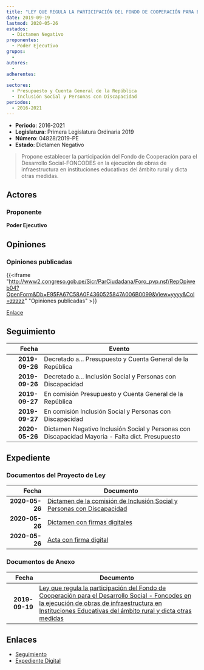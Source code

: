 ```yaml
---
title: "LEY QUE REGULA LA PARTICIPACIÓN DEL FONDO DE COOPERACIÓN PARA EL DESARROLLO SOCIAL.FONCODES EN LA EJECUCIÓN DE OBRAS DE INFRAESTRUCTURA SOCIAL-FONCODES EN LA EJECUCIÓN DE OBRAS DE INFRAESTRUCTURA EN INSTITUCIONES EDUCATIVAS DEL ÁMBITO RURAL Y DICTA OTRAS MEDIDAS"
date: 2019-09-19
lastmod: 2020-05-26
estados: 
  - Dictamen Negativo
proponentes: 
  - Poder Ejecutivo
grupos: 
  - 
autores: 
  - 
adherentes: 
  - 
sectores: 
  - Presupuesto y Cuenta General de la República
  - Inclusión Social y Personas con Discapacidad
periodos: 
  - 2016-2021
---
```


- **Periodo**: 2016-2021
- **Legislatura**: Primera Legislatura Ordinaria 2019
- **Número**: 04828/2019-PE
- **Estado**: Dictamen Negativo

> Propone establecer la participación del Fondo de Cooperación para el Desarrollo Social-FONCODES en la ejecución de obras de infraestructura en instituciones educativas del ámbito rural y dicta otras medidas.


## Actores

### Proponente

**Poder Ejecutivo**


## Opiniones

### Opiniones publicadas

{{<iframe "http://www2.congreso.gob.pe/Sicr/ParCiudadana/Foro_pvp.nsf/RepOpiweb04?OpenForm&Db=E95FA67C58A0F4360525847A006B0099&View=yyyy&Col=zzzzz" "Opiniones publicadas" >}}

[Enlace](http://www2.congreso.gob.pe/Sicr/ParCiudadana/Foro_pvp.nsf/RepOpiweb04?OpenForm&Db=E95FA67C58A0F4360525847A006B0099&View=yyyy&Col=zzzzz)

## Seguimiento

| Fecha | Evento |
|------:|--------|
| **2019-09-26** | Decretado a... Presupuesto y Cuenta General de la República|
| **2019-09-26** | Decretado a... Inclusión Social y Personas con Discapacidad|
| **2019-09-27** | En comisión Presupuesto y Cuenta General de la República|
| **2019-09-27** | En comisión Inclusión Social y Personas con Discapacidad|
| **2020-05-26** | Dictamen Negativo Inclusión Social y Personas con Discapacidad Mayoria - Falta dict. Presupuesto|


## Expediente


### Documentos del Proyecto de Ley

| Fecha | Documento |
|------:|--------|
| **2020-05-26** | [Dictamen de la comisión de Inclusión Social y Personas con Discapacidad](http://www.leyes.congreso.gob.pe/Documentos/2016_2021/Dictamenes/Proyectos_de_Ley/04828DC13MAY20200526.pdf) |
| **2020-05-26** | [Dictamen con firmas digitales](http://www.leyes.congreso.gob.pe/Documentos/2016_2021/Dictamenes/Proyectos_de_Ley/04828DC13MAY.pdf) |
| **2020-05-26** | [Acta con firma digital](http://www.leyes.congreso.gob.pe/Documentos/2016_2021/Actas/Comisiones_Ordinarias/ACTA-CISPD-04828.pdf) |

### Documentos de Anexo

| Fecha | Documento |
|------:|--------|
| **2019-09-19** | [Ley que regula la participación del Fondo de Cooperación para el Desarrollo Social - Foncodes en la ejecución de obras de infraestructura en Instituciones Educativas del ámbito rural y dicta otras medidas](http://www.leyes.congreso.gob.pe/Documentos/2016_2021/Proyectos_de_Ley_y_de_Resoluciones_Legislativas/PL04828_20190919.pdf) |

## Enlaces 

- [Seguimiento](http://www2.congreso.gob.pe/Sicr/TraDocEstProc/CLProLey2016.nsf/f7fff46988ca05b1052578e100829cc7/31bf54e0a7f2c4060525847a00664dcd?OpenDocument)
- [Expediente Digital](http://www2.congreso.gob.pe/Sicr/TraDocEstProc/CLProLey2016.nsf/f7fff46988ca05b1052578e100829cc7/31bf54e0a7f2c4060525847a00664dcd?OpenDocument&Click=05257FB7005EB655.eb71d0cf91d8294e05256cdf006b5706/$Body/0.1C6C)
